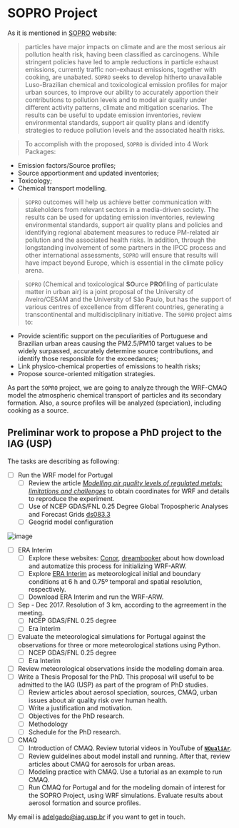 # SOPRO Project
As it is mentioned in [SOPRO](http://sopro.web.ua.pt/project) website:
> particles have major impacts on climate and are the most serious air pollution health risk, having been classified as carcinogens. While stringent policies have led to ample reductions in particle exhaust emissions, currently traffic non-exhaust emissions, together with cooking, are unabated. `SOPRO` seeks to develop hitherto unavailable Luso-Brazilian chemical and toxicological emission profiles for major urban sources, to improve our ability to accurately apportion their contributions to pollution levels and to model air quality under different activity patterns, climate and mitigation scenarios. The results can be useful to update emission inventories, review environmental standards, support air quality plans and identify strategies to reduce pollution levels and the associated health risks.

> To accomplish with the proposed, `SOPRO` is divided into 4 Work Packages:
* Emission factors/Source profiles;
* Source apportionment and updated inventories;
* Toxicology;
* Chemical transport modelling.

> `SOPRO` outcomes will help us achieve better communication with stakeholders from relevant sectors in a media-driven society. The results can be used for updating emission inventories, reviewing environmental standards, support air quality plans and policies and identifying regional abatement measures to reduce PM-related air pollution and the associated health risks. In addition, through the longstanding involvement of some partners in the IPCC process and other international assessments, `SOPRO` will ensure that results will have impact beyond Europe, which is essential in the climate policy arena.

> `SOPRO` (Chemical and toxicological **SO**urce **PRO**filing of particulate matter in urban air) is a joint proposal of the University of Aveiro/CESAM and the University of São Paulo, but has the support of various centres of excellence from different countries, generating a transcontinental and multidisciplinary initiative.
The `SOPRO` project aims to:
* Provide scientific support on the peculiarities of Portuguese and Brazilian urban areas causing the PM2.5/PM10 target values to be widely surpassed, accurately determine source contributions, and identify those responsible for the exceedances;
* Link physico-chemical properties of emissions to health risks;
* Propose source-oriented mitigation strategies.

As part the `SOPRO` project, we are going to analyze through the WRF-CMAQ model the atmospheric chemical transport of particles and its secondary formation. Also, a source profiles will be analyzed (speciation), including cooking as a source.

## Preliminar work to propose a PhD project to the IAG (USP)
The tasks are describing as following:

- [ ] Run the WRF model for Portugal
   - [ ] Review the article *[Modelling air quality levels of regulated metals: limitations and challenges](https://link.springer.com/article/10.1007/s11356-020-09645-9)* to obtain coordinates for WRF and details to reproduce the experiment.
   - [ ] Use of NCEP GDAS/FNL 0.25 Degree Global Tropospheric Analyses and Forecast Grids [ds083.3](https://rda.ucar.edu/datasets/ds083.3/)
   - [ ] Geogrid model configuration

![image](https://user-images.githubusercontent.com/52834007/128647685-ef32100e-9d63-4ad9-810a-7d136063e4c7.png)

   - [ ] ERA Interim
      - [ ] Explore these websites: [Conor](https://conorsweeneyucd.blogspot.com/2015/01/download-era-interim-data.html), [dreambooker](https://dreambooker.site/2018/04/20/Initializing-the-WRF-model-with-ERA5/) about how download and automatize this process for initializing WRF-ARW.
      - [ ] Explore [ERA Interim](https://rda.ucar.edu/datasets/ds627.0/) as meteorological initial and boundary conditions at 6 h and 0.75º temporal and spatial resolution, respectively.
      - [ ] Download ERA Interim and run the WRF-ARW.
   - [ ] Sep - Dec 2017. Resolution of 3 km, according to the agrreement in the meeting.
      - [ ] NCEP GDAS/FNL 0.25 degree
      - [ ] Era Interim   
   - [ ] Evaluate the meteorological simulations for Portugal against the observations for three or more meteorological stations using Python.
      - [ ] NCEP GDAS/FNL 0.25 degree
      - [ ] Era Interim 
- [ ] Review meteorological observations inside the modeling domain area.
- [ ] Write a Thesis Proposal for the PhD. This proposal will useful to be admitted to the IAG (USP) as part of the program of PhD studies.
  - [ ] Review articles about aerosol speciation, sources, CMAQ, urban issues about air quality risk over human health.
  - [ ] Write a justification and motivation.
  - [ ] Objectives for the PhD research.
  - [ ] Methodology
  - [ ] Schedule for the PhD research.
- [ ] CMAQ
  - [ ] Introduction of CMAQ. Review tutorial videos in YouTube of **[`NQualiAr`](https://www.youtube.com/channel/UCIc6KMeWteIZ55VIMiQI-5w)**.
  - [ ] Review guidelines about model install and running. After that, review articles about CMAQ for aerosols for urban areas.
  - [ ] Modeling practice with CMAQ. Use a tutorial as an example to run CMAQ.
  - [ ] Run CMAQ for Portugal and for the modeling domain of interest for the SOPRO Project, using WRF simulations. Evaluate results about aerosol formation and source profiles.

My email is <adelgado@iag.usp.br> if you want to get in touch.
